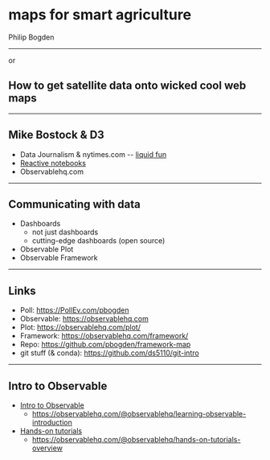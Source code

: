 # maps for smart agriculture

Philip Bogden

---

or

## How to get satellite data onto wicked cool web maps

---

## Mike Bostock & D3

* Data Journalism & nytimes.com -- [liquid fun](https://observablehq.com/@mbostock/liquidfun)
* [Reactive notebooks](https://github.com/pbogden/framework-map/blob/main/data/nature_article.pdf)
* Observablehq.com

---

## Communicating with data

* Dashboards
  * not just dashboards
  * cutting-edge dashboards (open source)
* Observable Plot
* Observable Framework

---

## Links

* Poll: https://PollEv.com/pbogden
* Observable: https://observablehq.com 
* Plot: https://observablehq.com/plot/
* Framework: https://observablehq.com/framework/
* Repo: https://github.com/pbogden/framework-map
* git stuff (& conda): https://github.com/ds5110/git-intro

---

## Intro to Observable

* [Intro to Observable](https://observablehq.com/collection/@observablehq/intro-to-observable)
  * https://observablehq.com/@observablehq/learning-observable-introduction
* [Hands-on tutorials](https://observablehq.com/@observablehq/hands-on-tutorials-overview)
  * https://observablehq.com/@observablehq/hands-on-tutorials-overview
